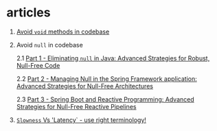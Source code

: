 # articles

1. [Avoid `void` methods in codebase](./17112024/avoid-void-methods.md) 
2. Avoid `null` in codebase 

    2.1 [Part 1 - Eliminating `null` in Java: Advanced Strategies for Robust, Null-Free Code](./07122024/avoid-null-in-codebase-using-java-part-1.md) 

    2.2 [Part 2 - Managing Null in the Spring Framework application: Advanced Strategies for Null-Free Architectures](./07122024/avoid-null-in-spring-app-part-2.md) 

    2.3 [Part 3 - Spring Boot and Reactive Programming: Advanced Strategies for Null-Free Reactive Pipelines](./07122024/avoid-null-in-java-codebase-using-spring-reactive-part3.md)
3. [`Slowness` Vs 'Latency` - use right terminology!](./09012025/SlownessVsLatency-right-terminology-matters.md)
